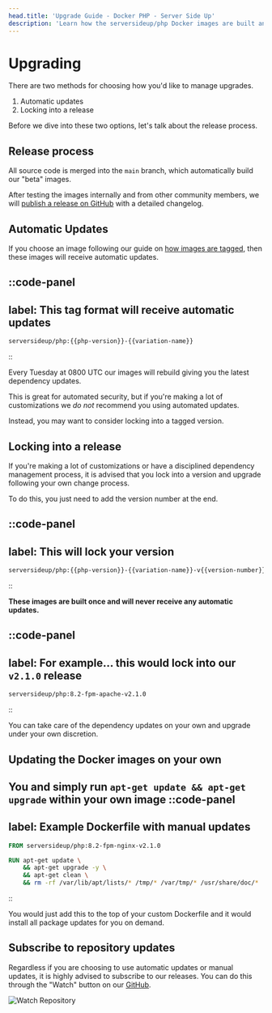 ```yaml
---
head.title: 'Upgrade Guide - Docker PHP - Server Side Up'
description: 'Learn how the serversideup/php Docker images are built and how to upgrade.'
---
```


# Upgrading
There are two methods for choosing how you'd like to manage upgrades.

1. Automatic updates
1. Locking into a release

Before we dive into these two options, let's talk about the release process.

## Release process
All source code is merged into the `main` branch, which automatically build our "beta" images.

After testing the images internally and from other community members, we will [publish a release on GitHub](https://github.com/serversideup/docker-php/releases) with a detailed changelog.

## Automatic Updates
If you choose an image following our guide on [how images are tagged](/docs/getting-started/installation#how-images-are-tagged), then these images will receive automatic updates.

::code-panel
---
label: This tag format will receive automatic updates
---
```bash
serversideup/php:{{php-version}}-{{variation-name}}
```
::

Every Tuesday at 0800 UTC our images will rebuild giving you the latest dependency updates.

This is great for automated security, but if you're making a lot of customizations we *do not* recommend you using automated updates.

Instead, you may want to consider locking into a tagged version.

## Locking into a release
If you're making a lot of customizations or have a disciplined dependency management process, it is advised that you lock into a version and upgrade following your own change process.

To do this, you just need to add the version number at the end.

::code-panel
---
label: This will lock your version
---
```bash
serversideup/php:{{php-version}}-{{variation-name}}-v{{version-number}}
```
::

**These images are built once and will never receive any automatic updates.**

::code-panel
---
label: For example... this would lock into our `v2.1.0` release
---
```bash
serversideup/php:8.2-fpm-apache-v2.1.0
```
::

You can take care of the dependency updates on your own and upgrade under your own discretion.

## Updating the Docker images on your own
You and simply run `apt-get update && apt-get upgrade` within your own image
::code-panel
---
label: Example Dockerfile with manual updates
---
```Dockerfile
FROM serversideup/php:8.2-fpm-nginx-v2.1.0

RUN apt-get update \
    && apt-get upgrade -y \
    && apt-get clean \
    && rm -rf /var/lib/apt/lists/* /tmp/* /var/tmp/* /usr/share/doc/*
```
::

You would just add this to the top of your custom Dockerfile and it would install all package updates for you on demand.

## Subscribe to repository updates
Regardless if you are choosing to use automatic updates or manual updates, it is highly advised to subscribe to our releases. You can do this through the "Watch" button on our [GitHub](https://github.com/serversideup/docker-php).

![Watch Repository](/images/docs/watch-repo.png)
